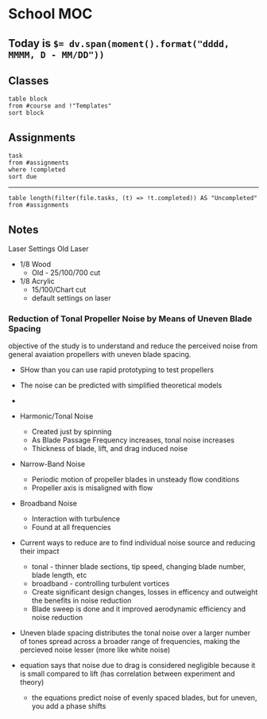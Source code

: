 # School MOC

## Today is `$= dv.span(moment().format("dddd, MMMM, D - MM/DD"))`

## Classes

```dataview
table block
from #course and !"Templates"
sort block
```

## Assignments
```dataview
task
from #assignments
where !completed
sort due
```
---
```dataview
table length(filter(file.tasks, (t) => !t.completed)) AS "Uncompleted"
from #assignments

```

## Notes

Laser Settings
Old Laser
- 1/8 Wood
	- Old - 25/100/700 cut
- 1/8 Acrylic
	- 15/100/Chart cut
	- default settings on laser




### Reduction of Tonal Propeller Noise by Means of Uneven Blade Spacing
objective of the study is to understand and reduce the perceived noise from general avaiation propellers with uneven blade spacing.
- SHow than you can use rapid prototyping to test propellers
- The noise can be predicted with simplified theoretical models
- 

- Harmonic/Tonal Noise
	- Created just by spinning
	- As Blade Passage Frequency increases, tonal noise increases
	- Thickness of blade, lift, and drag induced noise
- Narrow-Band Noise
	- Periodic motion of propeller blades in unsteady flow conditions
	- Propeller axis is misaligned with flow
- Broadband Noise
	- Interaction with turbulence
	- Found at all frequencies

- Current ways to reduce are to find individual noise source and reducing their impact
	- tonal - thinner blade sections, tip speed, changing blade number, blade length, etc
	- broadband - controlling turbulent vortices
	- Create significant design changes, losses in efficency and outweight the benefits in noise reduction
	- Blade sweep is done and it improved aerodynamic efficiency and noise reduction

- Uneven blade spacing distributes the tonal noise over a larger number of tones spread across a broader range of frequencies, making the percieved noise lesser (more like white noise)
- equation says that noise due to drag is considered negligible because it is small compared to lift (has correlation between experiment and theory)
	- the equations predict noise of evenly spaced blades, but for uneven, you add a phase shifts